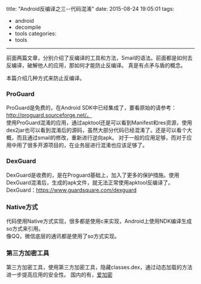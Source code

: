 title: "Android反编译之三--代码混淆"
date: 2015-08-24 19:05:01
tags:
- android
- decompile
- tools
categories:
- tools
---
前面两篇文章，分别介绍了反编译的工具和方法，Smail的语法。前面都是如何去反编译，破解他人的应用，那如何才能防止反编译。
真是有点矛与盾的概念。
<!-- more -->
本篇介绍几种方式来防止反编译。
### ProGuard
ProGuard是免费的，在Android SDK中已经集成了，要看原始的请参考：http://proguard.sourceforge.net/。  
使用ProGuard混淆的应用，通过apktool还是可以看到Manifest和res资源，使用dex2jar也可以看到混淆后的源码，虽然大部分代码已经混淆了。还是可以看个大概，而且通过smail的修改，重新进行逆向apk。
对于一般的应用足够，而对于应用中用了很多开源项目的，在业务层进行混淆也应该足够了。

### DexGuard
DexGuard是收费的，是在Proguard基础上，加入了更多的保护措施。使用DexGuard混淆后，生成的apk文件，就无法正常使用apktool反编译了。
DexGuard：https://www.guardsquare.com/dexguard

### Native方式
代码使用Native方式实现，很多都是使用c来实现，Android上使用NDK编译生成so方式来引用。  
像QQ，微信底层的通讯都是使用了so方式实现。

### 第三方加密工具
第三方加密工具，使用第三方加密工具，隐藏classes.dex，通过动态加载的方法进一步提高应用的安全性。
国内的有，[爱加密](http://www.ijiami.cn/)
